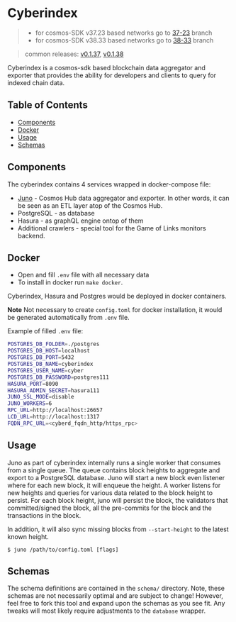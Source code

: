 # Сyberindex 

>  - for cosmos-SDK v37.23 based networks go to [37-23](https://github.com/cybercongress/cyberindex/tree/cybergraph-37-32) branch
> - for cosmos-SDK v38.33 based networks go to [38-33](https://github.com/cybercongress/cyberindex/tree/cybergraph-38-33) branch

> common releases: [v0.1.37](https://github.com/cybercongress/cyberindex/releases/tag/v0.1.37), [v0.1.38](https://github.com/cybercongress/cyberindex/releases/tag/v0.1.38)

Cyberindex is a cosmos-sdk based blockchain data aggregator and exporter that provides the
ability for developers and clients to query for indexed chain data.

## Table of Contents

  - [Components](#components)
  - [Docker](#docker)
  - [Usage](#usage)
  - [Schemas](#schemas)

## Components

The cyberindex contains 4 services wrapped in docker-compose file:

- [Juno](https://github.com/fissionlabsio/juno) - Cosmos Hub data aggregator and exporter. In other words, it can be seen
as an ETL layer atop of the Cosmos Hub.
- PostgreSQL - as database
- Hasura - as graphQL engine ontop of them
- Additional crawlers - special tool for the Game of Links monitors backend. 

## Docker

- Open and fill `.env` file with all necessary data
- To install in docker run `make docker`.

Cyberindex, Hasura and Postgres would be deployed in docker containers.

**Note** Not necessary to create `config.toml` for docker installation, it would be generated automatically from `.env` file.

Example of filled `.env` file:

```bash
POSTGRES_DB_FOLDER=./postgres
POSTGRES_DB_HOST=localhost
POSTGRES_DB_PORT=5432
POSTGRES_DB_NAME=cyberindex
POSTGRES_USER_NAME=cyber
POSTGRES_DB_PASSWORD=postgres111
HASURA_PORT=8090
HASURA_ADMIN_SECRET=hasura111
JUNO_SSL_MODE=disable
JUNO_WORKERS=6
RPC_URL=http://localhost:26657
LCD_URL=http://localhost:1317
FQDN_RPC_URL=<cyberd_fqdn_http/https_rpc>
```

## Usage

Juno as part of cyberindex internally runs a single worker that consumes from a single queue. The
queue contains block heights to aggregate and export to a PostgreSQL database.
Juno will start a new block even listener where for each new block, it will
enqueue the height. A worker listens for new heights and queries for various data
related to the block height to persist. For each block height, juno will persist
the block, the validators that committed/signed the block, all the pre-commits
for the block and the transactions in the block.

In addition, it will also sync missing blocks from `--start-height` to the latest
known height.

```shell
$ juno /path/to/config.toml [flags]
```

## Schemas

The schema definitions are contained in the `schema/` directory. Note, these
schemas are not necessarily optimal and are subject to change! However, feel
free to fork this tool and expand upon the schemas as you see fit. Any tweaks
will most likely require adjustments to the `database` wrapper.
